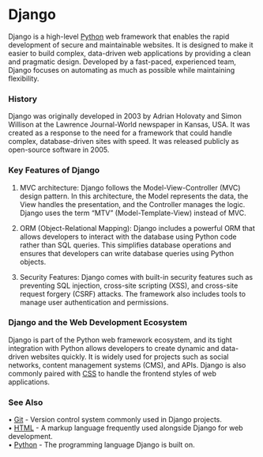 # Django

Django is a high-level [Python](/wiki/Python) web framework that enables the rapid development of secure and maintainable websites. It is designed to make it easier to build complex, data-driven web applications by providing a clean and pragmatic design. Developed by a fast-paced, experienced team, Django focuses on automating as much as possible while maintaining flexibility.


### History

Django was originally developed in 2003 by Adrian Holovaty and Simon Willison at the Lawrence Journal-World newspaper in Kansas, USA. It was created as a response to the need for a framework that could handle complex, database-driven sites with speed. It was released publicly as open-source software in 2005.


### Key Features of Django
1. MVC architecture: Django follows the Model-View-Controller (MVC) design pattern. In this architecture, the Model represents the data, the View handles the presentation, and the Controller manages the logic. Django uses the term “MTV” (Model-Template-View) instead of MVC.

2. ORM (Object-Relational Mapping): Django includes a powerful ORM that allows developers to interact with the database using Python code rather than SQL queries. This simplifies database operations and ensures that developers can write database queries using Python objects.

3. Security Features: Django comes with built-in security features such as preventing SQL injection, cross-site scripting (XSS), and cross-site request forgery (CSRF) attacks. The framework also includes tools to manage user authentication and permissions.


### Django and the Web Development Ecosystem
Django is part of the Python web framework ecosystem, and its tight integration with Python allows developers to create dynamic and data-driven websites quickly. It is widely used for projects such as social networks, content management systems (CMS), and APIs. Django is also commonly paired with [CSS](/wiki/CSS) to handle the frontend styles of web applications.


### See Also
   • [Git](/wiki/Git) - Version control system commonly used in Django projects.  
   • [HTML](/wiki/HTML) - A markup language frequently used alongside Django for web development.  
   • [Python](/wiki/Python) - The programming language Django is built on.